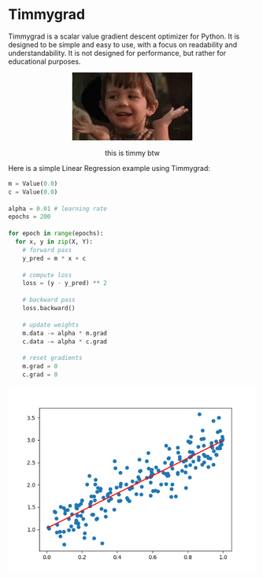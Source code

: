 # Timmygrad

Timmygrad is a scalar value gradient descent optimizer for Python. It is designed to be simple and easy to use, with a focus on readability and understandability. It is not designed for performance, but rather for educational purposes.

<p align="center">
  <img src="https://github.com/rudrodip/timmygrad/blob/main/timmy.gif" />
</p>
<p align="center">this is timmy btw</p>

Here is a simple Linear Regression example using Timmygrad:

```python
m = Value(0.0)
c = Value(0.0)

alpha = 0.01 # learning rate
epochs = 200

for epoch in range(epochs):
  for x, y in zip(X, Y):
    # forward pass
    y_pred = m * x + c

    # compute loss
    loss = (y - y_pred) ** 2

    # backward pass
    loss.backward()

    # update weights
    m.data -= alpha * m.grad
    c.data -= alpha * c.grad

    # reset gradients
    m.grad = 0
    c.grad = 0
```

<p align="center">
  <img src="https://github.com/rudrodip/timmygrad/blob/main/linear_regression.png" />
</p>
